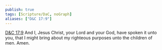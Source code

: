 ```yaml
---
publish: true
tags: [Scripture/DaC, noGraph]
aliases: ["D&C 17:9"]
---
```

[D&C 17:9](https://churchofjesuschrist.org/study/scriptures/dc-testament/dc/17?lang=eng&id=p9#p9) And I, Jesus Christ, your Lord and your God, have spoken it unto you, that I might bring about my righteous purposes unto the children of men. Amen.





